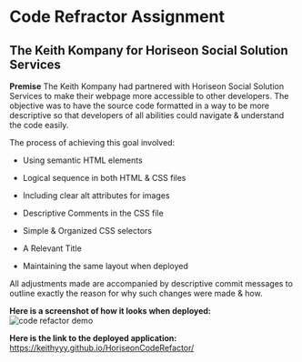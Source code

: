 # Code Refractor Assignment

## The Keith Kompany for Horiseon Social Solution Services

**Premise** The Keith Kompany had partnered with Horiseon Social Solution Services to make their webpage more accessible to other developers. The objective was to have the source code formatted in a way to be more descriptive so that developers of all abilities could navigate & understand the code easily. 

The process of achieving this goal involved:

* Using semantic HTML elements

* Logical sequence in both HTML & CSS files

* Including clear alt attributes for images

* Descriptive Comments in the CSS file

* Simple & Organized CSS selectors

* A Relevant Title

* Maintaining the same layout when deployed

All adjustments made are accompanied by descriptive commit messages to outline exactly the reason for why such changes were made & how.

**Here is a screenshot of how it looks when deployed:**
![code refactor demo](./Refactor_Code/assets/KK-HoriSEON-Marketing-Agency.png)


**Here is the link to the deployed application:**
https://keithyyy.github.io/HoriseonCodeRefactor/
